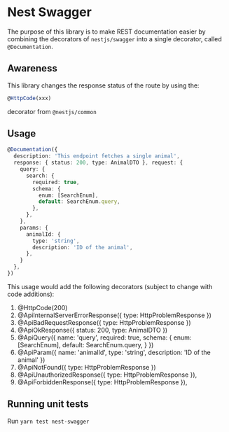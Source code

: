 # Nest Swagger

The purpose of this library is to make REST documentation easier by combining
the decorators of `nestjs/swagger` into a single decorator, called
`@Documentation`.

## Awareness

This library changes the response status of the route by using the:

```typescript
@HttpCode(xxx)
```

decorator from `@nestjs/common`

## Usage

```typescript
@Documentation({
  description: 'This endpoint fetches a single animal',
  response: { status: 200, type: AnimalDTO }, request: {
    query: {
      search: {
        required: true,
        schema: {
          enum: [SearchEnum],
          default: SearchEnum.query,
        },
      },
    },
    params: {
      animalId: {
        type: 'string',
        description: 'ID of the animal',
      },
    }
  },
})
```

This usage would add the following decorators (subject to change with code additions):

1. @HttpCode(200)
2. @ApiInternalServerErrorResponse({ type: HttpProblemResponse })
3. @ApiBadRequestResponse({ type: HttpProblemResponse })
4. @ApiOkResponse({ status: 200, type: AnimalDTO })
5. @ApiQuery({ name: 'query', required: true, schema: { enum: [SearchEnum], default: SearchEnum.query, } })
6. @ApiParam({ name: 'animalId', type: 'string', description: 'ID of the animal' })
7. @ApiNotFound({ type: HttpProblemResponse })
8. @ApiUnauthorizedResponse({ type: HttpProblemResponse }),
9. @ApiForbiddenResponse({ type: HttpProblemResponse }),

## Running unit tests

Run `yarn test nest-swagger`

